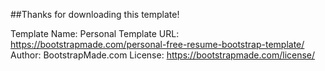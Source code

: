 ##Thanks for downloading this template!

Template Name: Personal
Template URL: https://bootstrapmade.com/personal-free-resume-bootstrap-template/
Author: BootstrapMade.com
License: https://bootstrapmade.com/license/
